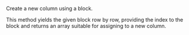 Create a new column using a block. 

This method yields the given block row by row, providing the index to the 
block and returns an array suitable for assigning to a new column.
